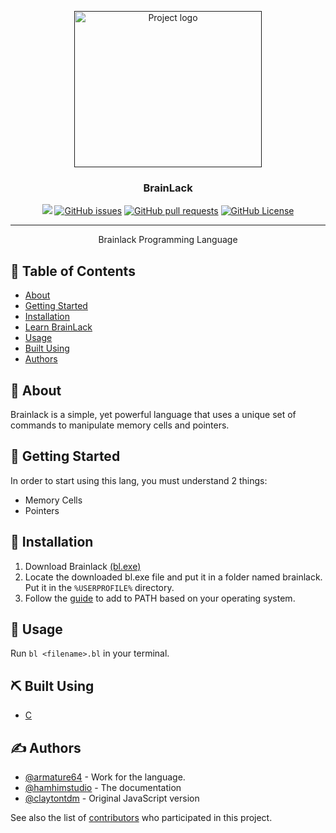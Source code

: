 <p align="center">
  <a href="" rel="noopener">
 <img width=300px height=250px src="https://media.discordapp.net/attachments/1165336260223713370/1187639841735835658/2_objects.png?ex=65979ecb&is=658529cb&hm=a3224ddd62df37fcc163b5e52d5f67e8986ae2b1cf29303e18165147cd6f01af&=&format=webp&quality=lossless&width=835&height=662" alt="Project logo"></a>
</p>

<h3 align="center">BrainLack</h3>

<div align="center">

<div align="center" dir="auto">
<p dir="auto"><a href="https://github.com/armature64/brainlack/tree/main"><img src="https://img.shields.io/badge/status-active-success/armature64/brainlack"></a>
<a href="https://github.com/armature64/brainlack/issues"><img alt="GitHub issues" src="https://img.shields.io/github/issues/armature64/brainlack"></a>
<a href="https://github.com/armature64/brainlack/pulls"><img alt="GitHub pull requests" src="https://img.shields.io/github/issues-pr/armature64/brainlack"></a>
<a href="https://github.com/armature64/brainlack/LICENSE"><img alt="GitHub License" src="https://img.shields.io/github/license/armature64/brainlack"></a></p>
</div>

</div>

---

<p align="center"> Brainlack Programming Language
    <br> 
</p>

## 📝 Table of Contents
- [About](#about)
- [Getting Started](#getting_started)
- [Installation](#installation)
- [Learn BrainLack](https://westillthinking.github.io/brainlack/learn)
- [Usage](#usage)
- [Built Using](#built_using)
- [Authors](#authors)

## 🧐 About <a name = "about"></a>
Brainlack is a simple, yet powerful language that uses a unique set of commands to manipulate memory cells and pointers.

## 🏁 Getting Started <a name = "getting_started"></a>
In order to start using this lang, you must understand 2 things:
- Memory Cells
- Pointers

## 💾 Installation <a name = "installation"></a>
1. Download Brainlack [(bl.exe)](https://github.com/armature64/brainlack/releases/download/v2/bl.exe)
2. Locate the downloaded bl.exe file and put it in a folder named brainlack. Put it in the `%USERPROFILE%` directory.
3. Follow the [guide](https://armature64.github.io/learn-brainlack/#running-the-project) to add to PATH based on your operating system.

## 🎈 Usage <a name="usage"></a>

Run `bl <filename>.bl` in your terminal.

## ⛏️ Built Using <a name = "built_using"></a>
- [C](https://www.learn-c.org/)

## ✍️ Authors <a name = "authors"></a>
- [@armature64](https://github.com/armature64) - Work for the language.
- [@hamhimstudio](https://github.com/hamhimstudio) - The documentation
- [@claytontdm](https://github.com/claytontdm) - Original JavaScript version

See also the list of [contributors](https://github.com/armature64/brainlack/contributors) who participated in this project.
#
